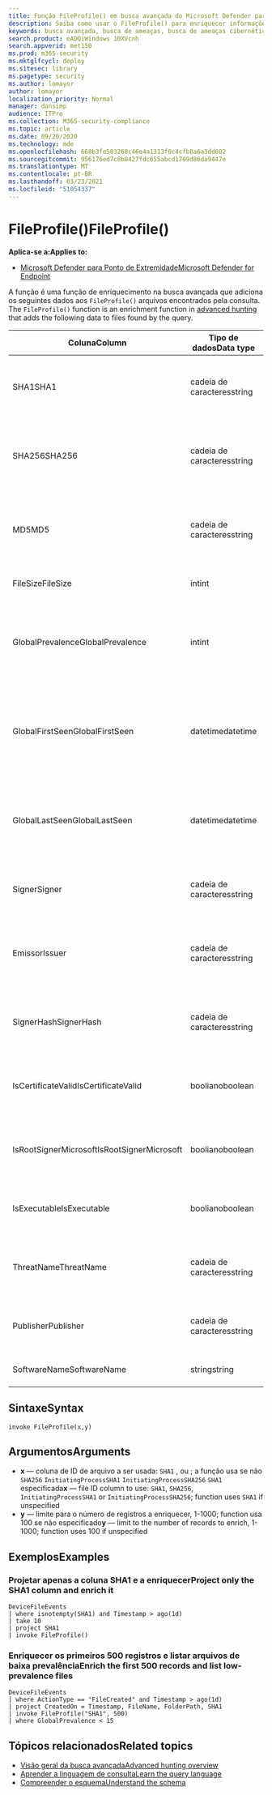 ```yaml
---
title: Função FileProfile() em busca avançada do Microsoft Defender para Ponto de Extremidade
description: Saiba como usar o FileProfile() para enriquecer informações sobre arquivos nos resultados avançados da consulta de busca
keywords: busca avançada, busca de ameaças, busca de ameaças cibernéticas, mdatp, Microsoft Defender ATP, Microsoft Defender para Ponto de Extremidade, Windows Defender, Windows Defender ATP, Windows Defender proteção avançada contra ameaças, pesquisa, consulta, telemetria, referência de esquema, kusto, FileProfile, perfil de arquivo, função, enriquecimento
search.product: eADQiWindows 10XVcnh
search.appverid: met150
ms.prod: m365-security
ms.mktglfcycl: deploy
ms.sitesec: library
ms.pagetype: security
ms.author: lomayor
author: lomayor
localization_priority: Normal
manager: dansimp
audience: ITPro
ms.collection: M365-security-compliance
ms.topic: article
ms.date: 09/20/2020
ms.technology: mde
ms.openlocfilehash: 668b3fe503268c46e4a1313f0c4cfb8a6a3dd602
ms.sourcegitcommit: 956176ed7c8b8427fdc655abcd1709d86da9447e
ms.translationtype: MT
ms.contentlocale: pt-BR
ms.lasthandoff: 03/23/2021
ms.locfileid: "51054337"
---
```

# <a name="fileprofile"></a><span data-ttu-id="b4d9f-104">FileProfile()</span><span class="sxs-lookup"><span data-stu-id="b4d9f-104">FileProfile()</span></span>

<span data-ttu-id="b4d9f-105">**Aplica-se a:**</span><span class="sxs-lookup"><span data-stu-id="b4d9f-105">**Applies to:**</span></span>
- [<span data-ttu-id="b4d9f-106">Microsoft Defender para Ponto de Extremidade</span><span class="sxs-lookup"><span data-stu-id="b4d9f-106">Microsoft Defender for Endpoint</span></span>](https://go.microsoft.com/fwlink/?linkid=2154037)

<span data-ttu-id="b4d9f-107">A função é uma função de enriquecimento na busca avançada que adiciona os seguintes dados aos `FileProfile()` arquivos encontrados pela consulta. [](advanced-hunting-overview.md)</span><span class="sxs-lookup"><span data-stu-id="b4d9f-107">The `FileProfile()` function is an enrichment function in [advanced hunting](advanced-hunting-overview.md) that adds the following data to files found by the query.</span></span>

<span data-ttu-id="b4d9f-108">Coluna</span><span class="sxs-lookup"><span data-stu-id="b4d9f-108">Column</span></span> | <span data-ttu-id="b4d9f-109">Tipo de dados</span><span class="sxs-lookup"><span data-stu-id="b4d9f-109">Data type</span></span> | <span data-ttu-id="b4d9f-110">Descrição</span><span class="sxs-lookup"><span data-stu-id="b4d9f-110">Description</span></span>
-|-|-
<span data-ttu-id="b4d9f-111">SHA1</span><span class="sxs-lookup"><span data-stu-id="b4d9f-111">SHA1</span></span> | <span data-ttu-id="b4d9f-112">cadeia de caracteres</span><span class="sxs-lookup"><span data-stu-id="b4d9f-112">string</span></span> | <span data-ttu-id="b4d9f-113">SHA-1 do arquivo ao qual a ação gravada foi aplicada</span><span class="sxs-lookup"><span data-stu-id="b4d9f-113">SHA-1 of the file that the recorded action was applied to</span></span>
<span data-ttu-id="b4d9f-114">SHA256</span><span class="sxs-lookup"><span data-stu-id="b4d9f-114">SHA256</span></span> | <span data-ttu-id="b4d9f-115">cadeia de caracteres</span><span class="sxs-lookup"><span data-stu-id="b4d9f-115">string</span></span> | <span data-ttu-id="b4d9f-116">SHA-256 do arquivo ao que a ação gravada foi aplicada</span><span class="sxs-lookup"><span data-stu-id="b4d9f-116">SHA-256 of the file that the recorded action was applied to</span></span>
<span data-ttu-id="b4d9f-117">MD5</span><span class="sxs-lookup"><span data-stu-id="b4d9f-117">MD5</span></span> | <span data-ttu-id="b4d9f-118">cadeia de caracteres</span><span class="sxs-lookup"><span data-stu-id="b4d9f-118">string</span></span> | <span data-ttu-id="b4d9f-119">Hash MD5 do arquivo ao que a ação gravada foi aplicada</span><span class="sxs-lookup"><span data-stu-id="b4d9f-119">MD5 hash of the file that the recorded action was applied to</span></span>
<span data-ttu-id="b4d9f-120">FileSize</span><span class="sxs-lookup"><span data-stu-id="b4d9f-120">FileSize</span></span> | <span data-ttu-id="b4d9f-121">int</span><span class="sxs-lookup"><span data-stu-id="b4d9f-121">int</span></span> | <span data-ttu-id="b4d9f-122">Tamanho do arquivo em bytes</span><span class="sxs-lookup"><span data-stu-id="b4d9f-122">Size of the file in bytes</span></span>
<span data-ttu-id="b4d9f-123">GlobalPrevalence</span><span class="sxs-lookup"><span data-stu-id="b4d9f-123">GlobalPrevalence</span></span> | <span data-ttu-id="b4d9f-124">int</span><span class="sxs-lookup"><span data-stu-id="b4d9f-124">int</span></span> | <span data-ttu-id="b4d9f-125">Número de instâncias da entidade observadas globalmente pela Microsoft</span><span class="sxs-lookup"><span data-stu-id="b4d9f-125">Number of instances of the entity observed by Microsoft globally</span></span>
<span data-ttu-id="b4d9f-126">GlobalFirstSeen</span><span class="sxs-lookup"><span data-stu-id="b4d9f-126">GlobalFirstSeen</span></span> | <span data-ttu-id="b4d9f-127">datetime</span><span class="sxs-lookup"><span data-stu-id="b4d9f-127">datetime</span></span> | <span data-ttu-id="b4d9f-128">Data e hora em que a entidade foi observada pela primeira vez pela Microsoft globalmente</span><span class="sxs-lookup"><span data-stu-id="b4d9f-128">Date and time when the entity was first observed by Microsoft globally</span></span>
<span data-ttu-id="b4d9f-129">GlobalLastSeen</span><span class="sxs-lookup"><span data-stu-id="b4d9f-129">GlobalLastSeen</span></span> | <span data-ttu-id="b4d9f-130">datetime</span><span class="sxs-lookup"><span data-stu-id="b4d9f-130">datetime</span></span> | <span data-ttu-id="b4d9f-131">Data e hora em que a entidade foi observada pela última vez pela Microsoft globalmente</span><span class="sxs-lookup"><span data-stu-id="b4d9f-131">Date and time when the entity was last observed by Microsoft globally</span></span>
<span data-ttu-id="b4d9f-132">Signer</span><span class="sxs-lookup"><span data-stu-id="b4d9f-132">Signer</span></span> | <span data-ttu-id="b4d9f-133">cadeia de caracteres</span><span class="sxs-lookup"><span data-stu-id="b4d9f-133">string</span></span> | <span data-ttu-id="b4d9f-134">Informações sobre o signante do arquivo</span><span class="sxs-lookup"><span data-stu-id="b4d9f-134">Information about the signer of the file</span></span>
<span data-ttu-id="b4d9f-135">Emissor</span><span class="sxs-lookup"><span data-stu-id="b4d9f-135">Issuer</span></span> | <span data-ttu-id="b4d9f-136">cadeia de caracteres</span><span class="sxs-lookup"><span data-stu-id="b4d9f-136">string</span></span> | <span data-ttu-id="b4d9f-137">Informações sobre a autoridade de certificação de emissão (CA)</span><span class="sxs-lookup"><span data-stu-id="b4d9f-137">Information about the issuing certificate authority (CA)</span></span>
<span data-ttu-id="b4d9f-138">SignerHash</span><span class="sxs-lookup"><span data-stu-id="b4d9f-138">SignerHash</span></span> | <span data-ttu-id="b4d9f-139">cadeia de caracteres</span><span class="sxs-lookup"><span data-stu-id="b4d9f-139">string</span></span> | <span data-ttu-id="b4d9f-140">Valor de hash exclusivo que identifica o signante</span><span class="sxs-lookup"><span data-stu-id="b4d9f-140">Unique hash value identifying the signer</span></span>
<span data-ttu-id="b4d9f-141">IsCertificateValid</span><span class="sxs-lookup"><span data-stu-id="b4d9f-141">IsCertificateValid</span></span> | <span data-ttu-id="b4d9f-142">booliano</span><span class="sxs-lookup"><span data-stu-id="b4d9f-142">boolean</span></span> | <span data-ttu-id="b4d9f-143">Se o certificado usado para assinar o arquivo é válido</span><span class="sxs-lookup"><span data-stu-id="b4d9f-143">Whether the certificate used to sign the file is valid</span></span>
<span data-ttu-id="b4d9f-144">IsRootSignerMicrosoft</span><span class="sxs-lookup"><span data-stu-id="b4d9f-144">IsRootSignerMicrosoft</span></span> | <span data-ttu-id="b4d9f-145">booliano</span><span class="sxs-lookup"><span data-stu-id="b4d9f-145">boolean</span></span> | <span data-ttu-id="b4d9f-146">Indica se o signante do certificado raiz é a Microsoft</span><span class="sxs-lookup"><span data-stu-id="b4d9f-146">Indicates whether the signer of the root certificate is Microsoft</span></span>
<span data-ttu-id="b4d9f-147">IsExecutable</span><span class="sxs-lookup"><span data-stu-id="b4d9f-147">IsExecutable</span></span> | <span data-ttu-id="b4d9f-148">booliano</span><span class="sxs-lookup"><span data-stu-id="b4d9f-148">boolean</span></span> | <span data-ttu-id="b4d9f-149">Se o arquivo é um arquivo Executável Portátil (PE)</span><span class="sxs-lookup"><span data-stu-id="b4d9f-149">Whether the file is a Portable Executable (PE) file</span></span>
<span data-ttu-id="b4d9f-150">ThreatName</span><span class="sxs-lookup"><span data-stu-id="b4d9f-150">ThreatName</span></span> | <span data-ttu-id="b4d9f-151">cadeia de caracteres</span><span class="sxs-lookup"><span data-stu-id="b4d9f-151">string</span></span> | <span data-ttu-id="b4d9f-152">Nome da detecção de qualquer malware ou outras ameaças encontradas</span><span class="sxs-lookup"><span data-stu-id="b4d9f-152">Detection name for any malware or other threats found</span></span>
<span data-ttu-id="b4d9f-153">Publisher</span><span class="sxs-lookup"><span data-stu-id="b4d9f-153">Publisher</span></span> | <span data-ttu-id="b4d9f-154">cadeia de caracteres</span><span class="sxs-lookup"><span data-stu-id="b4d9f-154">string</span></span> | <span data-ttu-id="b4d9f-155">Nome da organização que publicou o arquivo</span><span class="sxs-lookup"><span data-stu-id="b4d9f-155">Name of the organization that published the file</span></span>
<span data-ttu-id="b4d9f-156">SoftwareName</span><span class="sxs-lookup"><span data-stu-id="b4d9f-156">SoftwareName</span></span> | <span data-ttu-id="b4d9f-157">string</span><span class="sxs-lookup"><span data-stu-id="b4d9f-157">string</span></span> | <span data-ttu-id="b4d9f-158">Nome do produto de software</span><span class="sxs-lookup"><span data-stu-id="b4d9f-158">Name of the software product</span></span>

## <a name="syntax"></a><span data-ttu-id="b4d9f-159">Sintaxe</span><span class="sxs-lookup"><span data-stu-id="b4d9f-159">Syntax</span></span>

```kusto
invoke FileProfile(x,y)
```

## <a name="arguments"></a><span data-ttu-id="b4d9f-160">Argumentos</span><span class="sxs-lookup"><span data-stu-id="b4d9f-160">Arguments</span></span>

- <span data-ttu-id="b4d9f-161">**x** — coluna de ID de arquivo a ser usada: `SHA1` , ou ; a função usa se não `SHA256` `InitiatingProcessSHA1` `InitiatingProcessSHA256` `SHA1` especificada</span><span class="sxs-lookup"><span data-stu-id="b4d9f-161">**x** — file ID column to use: `SHA1`, `SHA256`, `InitiatingProcessSHA1` or `InitiatingProcessSHA256`; function uses `SHA1` if unspecified</span></span>
- <span data-ttu-id="b4d9f-162">**y** — limite para o número de registros a enriquecer, 1-1000; function usa 100 se não especificado</span><span class="sxs-lookup"><span data-stu-id="b4d9f-162">**y** — limit to the number of records to enrich, 1-1000; function uses 100 if unspecified</span></span>

## <a name="examples"></a><span data-ttu-id="b4d9f-163">Exemplos</span><span class="sxs-lookup"><span data-stu-id="b4d9f-163">Examples</span></span>

### <a name="project-only-the-sha1-column-and-enrich-it"></a><span data-ttu-id="b4d9f-164">Projetar apenas a coluna SHA1 e a enriquecer</span><span class="sxs-lookup"><span data-stu-id="b4d9f-164">Project only the SHA1 column and enrich it</span></span>

```kusto
DeviceFileEvents
| where isnotempty(SHA1) and Timestamp > ago(1d)
| take 10
| project SHA1
| invoke FileProfile()
```

### <a name="enrich-the-first-500-records-and-list-low-prevalence-files"></a><span data-ttu-id="b4d9f-165">Enriquecer os primeiros 500 registros e listar arquivos de baixa prevalência</span><span class="sxs-lookup"><span data-stu-id="b4d9f-165">Enrich the first 500 records and list low-prevalence files</span></span>

```kusto
DeviceFileEvents
| where ActionType == "FileCreated" and Timestamp > ago(1d)
| project CreatedOn = Timestamp, FileName, FolderPath, SHA1
| invoke FileProfile("SHA1", 500) 
| where GlobalPrevalence < 15
```

## <a name="related-topics"></a><span data-ttu-id="b4d9f-166">Tópicos relacionados</span><span class="sxs-lookup"><span data-stu-id="b4d9f-166">Related topics</span></span>

- [<span data-ttu-id="b4d9f-167">Visão geral da busca avançada</span><span class="sxs-lookup"><span data-stu-id="b4d9f-167">Advanced hunting overview</span></span>](advanced-hunting-overview.md)
- [<span data-ttu-id="b4d9f-168">Aprender a linguagem de consulta</span><span class="sxs-lookup"><span data-stu-id="b4d9f-168">Learn the query language</span></span>](advanced-hunting-query-language.md)
- [<span data-ttu-id="b4d9f-169">Compreender o esquema</span><span class="sxs-lookup"><span data-stu-id="b4d9f-169">Understand the schema</span></span>](advanced-hunting-schema-reference.md)
